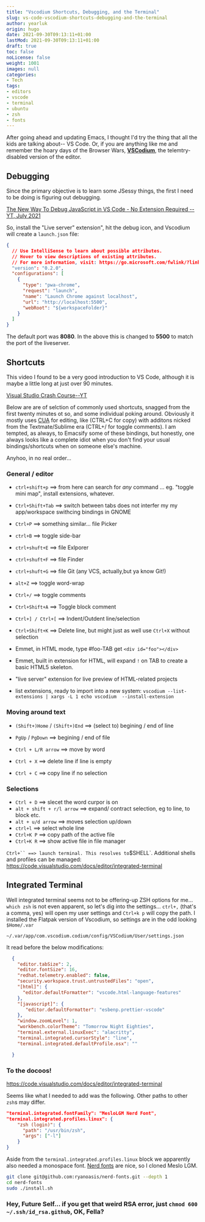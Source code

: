```yaml
---
title: "Vscodium Shortcuts, Debugging, and the Terminal"
slug: vs-code-vscodium-shortcuts-debugging-and-the-terminal
author: yearluk
origin: hugo
date: 2021-09-30T09:13:11+01:00
lastMod: 2021-09-30T09:13:11+01:00
draft: true
toc: false
noLicense: false
weight: 1001
images: null
categories:
- Tech
tags:
- editors
- vscode
- terminal
- ubuntu
- zsh
- fonts
---
```


After going ahead and updating Emacs, I thought I'd try the thing that all the kids are talking about-- VS Code. Or, if you are anything like me and remember the hoary days of the Browser Wars, [**VSCodium**](https://vscodium.com/), the telemtry-disabled version of the editor.

## Debugging
Since the primary objective is to learn some JSessy things, the first I need to be doing is figuring out debugging.

[The New Way To Debug JavaScript in VS Code - No Extension Required -- YT, July 2021](https://www.youtube.com/watch?v=tC91t9OvVHA)

So, install the "Live server" extension", hit the debug icon, and Vscodium will create a `launch.json` file:

```json
{
  // Use IntelliSense to learn about possible attributes.
  // Hover to view descriptions of existing attributes.
  // For more information, visit: https://go.microsoft.com/fwlink/?linkid=830387
  "version": "0.2.0",
  "configurations": [
    {
      "type": "pwa-chrome",
      "request": "launch",
      "name": "Launch Chrome against localhost",
      "url": "http://localhost:5500",
      "webRoot": "${workspaceFolder}"
    }
  ]
}
```

The default port was **8080**. In the above this is changed to **5500** to match the port of the liveserver.

## Shortcuts
This video I found to be a very good introduction to VS Code, although it is maybe a little long at just over 90 minutes.

[Visual Studio Crash Course--YT](https://www.youtube.com/watch?v=WPqXP_kLzpo&t=783s)

Below are are of selction of commonly used shortcuts, snagged from the first twenty minutes ot so, and some individual poking around. Obviously it mostly uses [CUA](https://en.wikipedia.org/wiki/IBM_Common_User_Access) for editing, like (CTRL+C for copy) with additons nicked from the Textmate/Sublime era (CTRL+/ for toggle comments). I am tempted, as always, to Emacsify some of these bindings, but honestly, one always looks like a complete idiot when you don't find your usual bindings/shortcuts when on someone else's machine.

Anyhoo, in no real order...

### General / editor

- `ctrl+shift+p` ==> from here can search for *any* command ... eg. "toggle mini map", install extensions, whatever.

- `Ctrl+Shift+Tab` ==> switch between tabs does not interfer my my app/workspace swithcing bindings in GNOME

- `Ctrl+P` ==> something similar... file Picker

- `ctrl+B` ==> toggle side-bar
- `ctrl+shuft+E` ==> file Exlporer
- `ctrl+shuft+F` ==> file Finder
- `ctrl+shuft+G` ==> file Git (any VCS, actually,but ya know Git!)

- `alt+Z` ==> toggle word-wrap
- `Ctrl+/` ==> toggle comments
- `Ctrl+Shift+A` ==> Toggle block comment
- `Ctrl+] / Ctrl+[` ==> Indent/Outdent line/selection

- `Ctrl+Shift+K` ==> Delete line, but might just as well use `Ctrl+X` without selection

- Emmet, in HTML mode, type #foo-TAB get `<div id="foo"></div>`
- Emmet, built in extension for HTML, will expand `!` on TAB to create a basic HTML5 skeleton.

- "live server" extension for live preview of HTML-related projects

- list extensions, ready to import into a new system: `vscodium --list-extensions | xargs -L 1 echo vscodium  --install-extension`

### Moving around text
- `(Shift+)Home` / `(Shift+)End` ==> (select to) begining / end of line
- `PgUp` / `PgDown` ==> begining / end of file
- `Ctrl + L/R arrow` ==> move by word

- `Ctrl + X` ==> delete line if line is empty
- `Ctrl + C` ==> copy line if no selection


### Selections
- `Ctrl + D` ==> slecet the word curpor is on
- `alt + shift + r/l arrow` ==> expand/ contract selection, eg to line, to block etc.
-  `alt + u/d arrow` ==> moves selection up/down
- `ctrl+l` ==> select whole line
- `Ctrl+K P` ==> copy path of the active file
- `Ctrl+K R` ==> show active file in file manager

` Ctrl+`` ==> launch terminal. This resolves to `$SHELL`. Additional shells and profiles can be managed: https://code.visualstudio.com/docs/editor/integrated-terminal

## Integrated Terminal

Well integrated terminal seems not to be offering-up ZSH options for me... `which zsh` is not even apparent, so let's dig into the settings... `ctrl+,` (that's a comma, yes) will open my user settings and `Ctrl+k p` will copy the path. I installed the Flatpak version of Vscodium, so settings are in the odd looking `$Home/.var`

`~/.var/app/com.vscodium.codium/config/VSCodium/User/settings.json`

It read before the below modifications:

```json
  {
    "editor.tabSize": 2,
    "editor.fontSize": 16,
    "redhat.telemetry.enabled": false,
    "security.workspace.trust.untrustedFiles": "open",
    "[html]": {
      "editor.defaultFormatter": "vscode.html-language-features"
    },
    "[javascript]": {
       "editor.defaultFormatter": "esbenp.prettier-vscode"
    },
    "window.zoomLevel": 1,
    "workbench.colorTheme": "Tomorrow Night Eighties",
    "terminal.external.linuxExec": "alacritty",
    "terminal.integrated.cursorStyle": "line",
    "terminal.integrated.defaultProfile.osx": ""

  }
```

### To the docoos!
https://code.visualstudio.com/docs/editor/integrated-terminal

Seems like what I needed to add was the following. Other paths to other `zsh`s may differ.

```json
"terminal.integrated.fontFamily": "MesloLGM Nerd Font",
"terminal.integrated.profiles.linux": {
    "zsh (login)": {
      "path": "/usr/bin/zsh",
      "args": ["-l"]
    }
}
```

Aside from the `terminal.integrated.profiles.linux` block we apparently also needed a monospace font. [Nerd fonts](https://github.com/ryanoasis/nerd-fonts) are nice, so I cloned Meslo LGM.

```bash
git clone git@github.com:ryanoasis/nerd-fonts.git --depth 1
cd nerd-fonts
sudo ./install.sh
```

### Hey, Future Self... if you get that weird RSA error, just `chmod 600 ~/.ssh/id_rsa.github`, OK, Fella?
